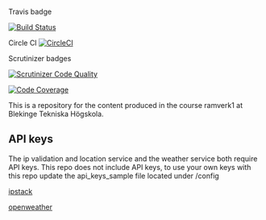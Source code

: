 Travis badge

[![Build Status](https://travis-ci.org/slistrom/bth-ram-redovisa.svg?branch=main)](https://travis-ci.org/slistrom/bth-ram-redovisa)

Circle CI
[![CircleCI](https://circleci.com/gh/slistrom/bth-ram-redovisa.svg?style=svg)](https://circleci.com/gh/slistrom/bth-ram-redovisa)

Scrutinizer badges

[![Scrutinizer Code Quality](https://scrutinizer-ci.com/g/slistrom/bth-ram-redovisa/badges/quality-score.png?b=main)](https://scrutinizer-ci.com/g/slistrom/bth-ram-redovisa/?branch=main)

[![Code Coverage](https://scrutinizer-ci.com/g/slistrom/bth-ram-redovisa/badges/coverage.png?b=main)](https://scrutinizer-ci.com/g/slistrom/bth-ram-redovisa/?branch=main)

This is a repository for the content produced in the course ramverk1 at Blekinge Tekniska Högskola.

## API keys

The ip validation and location service and the weather service both require API keys.
This repo does not include API keys, to use your own keys with this repo update the api_keys_sample file located under /config

[ipstack](https://ipstack.com/)

[openweather](https://openweathermap.org/)
